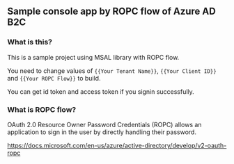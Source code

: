 ## Sample console app by ROPC flow of Azure AD B2C
### What is this?

This is a sample project using MSAL library with ROPC flow.

You need to change values of `{{Your Tenant Name}}`, `{{Your Client ID}}` and `{{Your ROPC Flow}}` to build.

You can get id token and access token if you signin successfully.

### What is ROPC flow?
OAuth 2.0 Resource Owner Password Credentials (ROPC) allows an application to sign in the user by directly handling their password. 

https://docs.microsoft.com/en-us/azure/active-directory/develop/v2-oauth-ropc
